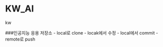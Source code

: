 # KW_AI
kw

###인공지능 응용 저장소
    - local로 clone
    - locak에서 수정
    - local에서 commit
    - remote로 push
